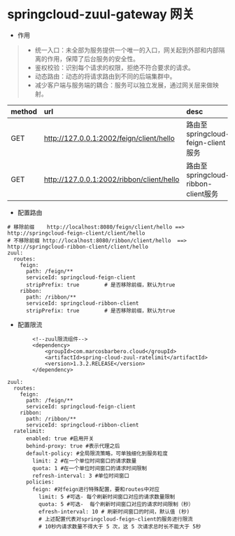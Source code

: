 # springcloud-zuul-gateway  网关

* 作用
> * 统一入口：未全部为服务提供一个唯一的入口，网关起到外部和内部隔离的作用，保障了后台服务的安全性。
> * 鉴权校验：识别每个请求的权限，拒绝不符合要求的请求。
> * 动态路由：动态的将请求路由到不同的后端集群中。
> * 减少客户端与服务端的耦合：服务可以独立发展，通过网关层来做映射。


| method | url | desc |  
| :--- | :--- | :--- |   
| GET | http://127.0.0.1:2002/feign/client/hello | 路由至springcloud-feign-client服务 |  
| GET | http://127.0.0.1:2002/ribbon/client/hello | 路由至springcloud-ribbon-client服务 |  

* 配置路由

```
# 移除前缀    http://localhost:8080/feign/client/hello ==> http://springcloud-feign-client/client/hello
# 不移除前缀 http://localhost:8080/ribbon/client/hello  ==> http://springcloud-ribbon-client/client/hello
zuul:
  routes:
    feign:
      path: /feign/**
      serviceId: springcloud-feign-client
      stripPrefix: true        # 是否移除前缀，默认为true
    ribbon:
      path: /ribbon/**
      serviceId: springcloud-ribbon-client
      stripPrefix: true        # 是否移除前缀，默认为true
```

* 配置限流

```
        <!--zuul限流组件-->
        <dependency>
            <groupId>com.marcosbarbero.cloud</groupId>
            <artifactId>spring-cloud-zuul-ratelimit</artifactId>
            <version>1.3.2.RELEASE</version>
        </dependency>
```

```
zuul:
  routes:
    feign:
      path: /feign/**
      serviceId: springcloud-feign-client
    ribbon:
      path: /ribbon/**
      serviceId: springcloud-ribbon-client
  ratelimit:
      enabled: true #启用开关
      behind-proxy: true #表示代理之后
      default-policy: #全局限流策略，可单独细化到服务粒度
        limit: 2 #在一个单位时间窗口的请求数量
        quota: 1 #在一个单位时间窗口的请求时间限制
        refresh-interval: 3 #单位时间窗口
      policies:
        feign: #对feign进行特殊配置，要和routes中对应
          limit: 5 #可选- 每个刷新时间窗口对应的请求数量限制
          quota: 5 #可选-  每个刷新时间窗口对应的请求时间限制（秒）
          efresh-interval: 10 # 刷新时间窗口的时间，默认值 (秒)
          # 上述配置代表对springcloud-feign-client的服务进行限流
          # 10秒内请求数量不得大于 5 次，这 5 次请求总时长不能大于 5秒
```